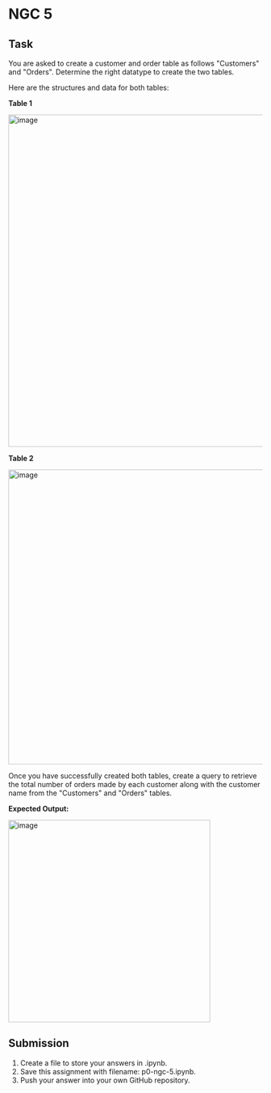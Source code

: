# NGC 5

## Task
You are asked to create a customer and order table as follows "Customers" and "Orders". Determine the right datatype to create the two tables.

Here are the structures and data for both tables:

**Table 1**

<img width="657" alt="image" src="https://github.com/user-attachments/assets/ab3bc8dd-3a9d-4ad5-bfa2-0e4c2eea5cb5">

**Table 2**

<img width="583" alt="image" src="https://github.com/user-attachments/assets/cba08f38-d9ca-4721-b3c5-0e208957ad0a">

Once you have successfully created both tables, create a query to retrieve the total number of orders made by each customer along with the customer name from the "Customers" and "Orders" tables.

**Expected Output:**

<img width="400" alt="image" src="https://github.com/user-attachments/assets/ee24622d-b325-4f6f-a97a-8028b1492f70">

## Submission
1. Create a file to store your answers in .ipynb.
2. Save this assignment with filename: p0-ngc-5.ipynb.
3. Push your answer into your own GitHub repository.
